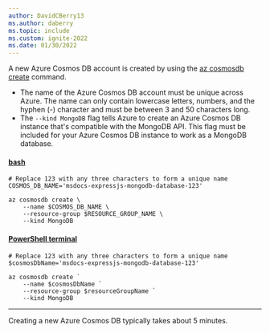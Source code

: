 ```yaml
---
author: DavidCBerry13
ms.author: daberry
ms.topic: include
ms.custom: ignite-2022
ms.date: 01/30/2022
---
```

A new Azure Cosmos DB account is created by using the [az cosmosdb create](/cli/azure/cosmosdb#az-cosmosdb-create) command.

* The name of the Azure Cosmos DB account must be unique across Azure. The name can only contain lowercase letters, numbers, and the hyphen (-) character and must be between 3 and 50 characters long.
* The `--kind MongoDB` flag tells Azure to create an Azure Cosmos DB instance that's compatible with the MongoDB API. This flag must be included for your Azure Cosmos DB instance to work as a MongoDB database.

#### [bash](#tab/terminal-bash)

```azurecli
# Replace 123 with any three characters to form a unique name
COSMOS_DB_NAME='msdocs-expressjs-mongodb-database-123'

az cosmosdb create \
    --name $COSMOS_DB_NAME \
    --resource-group $RESOURCE_GROUP_NAME \
    --kind MongoDB
```

#### [PowerShell terminal](#tab/terminal-powershell)

```azurecli
# Replace 123 with any three characters to form a unique name
$cosmosDbName='msdocs-expressjs-mongodb-database-123'

az cosmosdb create `
    --name $cosmosDbName `
    --resource-group $resourceGroupName `
    --kind MongoDB
```

---

Creating a new Azure Cosmos DB typically takes about 5 minutes.
